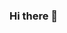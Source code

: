 ### Hi there 👋

<!--
**priyanshu3492/priyanshu3492** is a ✨ _special_ ✨ repository because its `README.md` (this file) appears on your GitHub profile.

Here are some ideas to get you started:

- 🔭 I’m currently studying in LPU
- 🌱 I’m currently learning Javascript
- 🤔 I’m looking for help with ...
- 💬 Ask me about Python
- 📫 How to reach me: priyanshuranjan1r@gmail.com
- 😄 Pronouns: He

